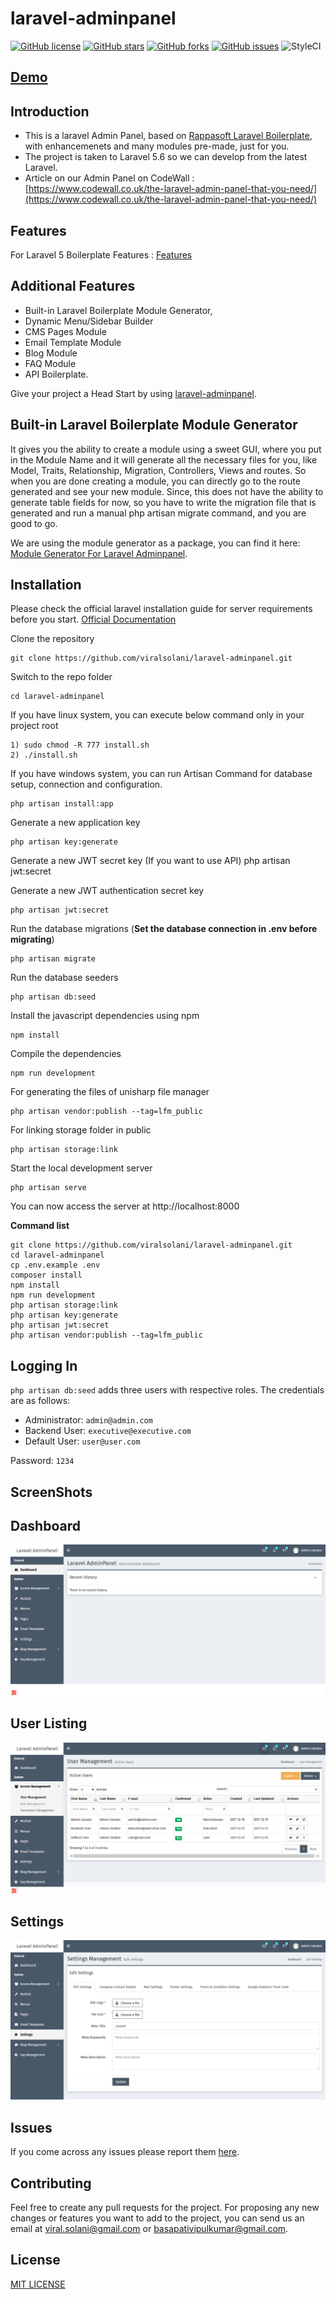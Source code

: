 # laravel-adminpanel
[![GitHub license](https://img.shields.io/github/license/viralsolani/laravel-adminpanel.svg?style=plastic)](https://github.com/viralsolani/laravel-adminpanel/blob/master/LICENSE.txt)
[![GitHub stars](https://img.shields.io/github/stars/viralsolani/laravel-adminpanel.svg?style=plastic)](https://github.com/viralsolani/laravel-adminpanel/stargazers)
[![GitHub forks](https://img.shields.io/github/forks/viralsolani/laravel-adminpanel.svg?style=plastic)](https://github.com/viralsolani/laravel-adminpanel/network)
[![GitHub issues](https://img.shields.io/github/issues/viralsolani/laravel-adminpanel.svg?style=plastic)](https://github.com/viralsolani/laravel-adminpanel/issues)
![StyleCI](https://img.shields.io/badge/styleCI-passed-brightgreen.svg?style=plastic)

## [Demo](https://laravel-adminpanel.vrkansagara.in/)

## Introduction
* This is a laravel Admin Panel, based on [Rappasoft Laravel Boilerplate](https://github.com/rappasoft/laravel-5-boilerplate/releases/tag/4.5.7), with enhancemenets and many modules pre-made, just for you.
* The project is taken to Laravel 5.6 so we can develop from the latest Laravel.
* Article on our Admin Panel on CodeWall : [https://www.codewall.co.uk/the-laravel-admin-panel-that-you-need/](https://www.codewall.co.uk/the-laravel-admin-panel-that-you-need/)

## Features
For Laravel 5 Boilerplate Features : [Features](https://github.com/rappasoft/laravel-5-boilerplate/wiki#features)

## Additional Features
* Built-in Laravel Boilerplate Module Generator,
* Dynamic Menu/Sidebar Builder
* CMS Pages Module
* Email Template Module
* Blog Module
* FAQ Module
* API Boilerplate.

Give your project a Head Start by using [laravel-adminpanel](https://github.com/viralsolani/laravel-adminpanel).

## Built-in Laravel Boilerplate Module Generator
It gives you the ability to create a module using a sweet GUI, where you put in the Module Name and it will generate all the necessary files for you, like Model, Traits, Relationship, Migration, Controllers, Views and routes. So when you are done creating a module, you can directly go to the route generated and see your new module. Since, this does not have the ability to generate table fields for now, so you have to write the migration file that is generated and run a manual php artisan migrate command, and you are good to go.

We are using the module generator as a package, you can find it here: [Module Generator For Laravel Adminpanel](https://github.com/bvipul/generator).

## Installation

Please check the official laravel installation guide for server requirements before you start. [Official Documentation](https://laravel.com/docs/5.6/installation#installation)


Clone the repository

    git clone https://github.com/viralsolani/laravel-adminpanel.git

Switch to the repo folder

    cd laravel-adminpanel

If you have linux system, you can execute below command only in your project root

    1) sudo chmod -R 777 install.sh
    2) ./install.sh

If you have windows system, you can run Artisan Command for database setup, connection and configuration.

    php artisan install:app

Generate a new application key

    php artisan key:generate

Generate a new JWT secret key (If you want to use API)
    php artisan jwt:secret

Generate a new JWT authentication secret key

    php artisan jwt:secret

Run the database migrations (**Set the database connection in .env before migrating**)

    php artisan migrate

Run the database seeders

    php artisan db:seed

Install the javascript dependencies using npm

    npm install

Compile the dependencies

    npm run development

For generating the files of unisharp file manager

    php artisan vendor:publish --tag=lfm_public

For linking storage folder in public

    php artisan storage:link

Start the local development server

    php artisan serve



You can now access the server at http://localhost:8000

**Command list**

    git clone https://github.com/viralsolani/laravel-adminpanel.git
    cd laravel-adminpanel
    cp .env.example .env
    composer install
    npm install
    npm run development
    php artisan storage:link
    php artisan key:generate
    php artisan jwt:secret
    php artisan vendor:publish --tag=lfm_public

## Logging In

`php artisan db:seed` adds three users with respective roles. The credentials are as follows:

* Administrator: `admin@admin.com`
* Backend User: `executive@executive.com`
* Default User: `user@user.com`

Password: `1234`

## ScreenShots

## Dashboard
![Screenshot](screenshots/dashboard.png)

## User Listing
![Screenshot](screenshots/users.png)

## Settings
![Screenshot](screenshots/settings.png)

## Issues

If you come across any issues please report them [here](https://github.com/viralsolani/laravel-adminpanel/issues).

## Contributing
Feel free to create any pull requests for the project. For proposing any new changes or features you want to add to the project, you can send us an email at viral.solani@gmail.com or basapativipulkumar@gmail.com.

## License

[MIT LICENSE](https://github.com/viralsolani/laravel-adminpanel/blob/master/LICENSE.txt)

